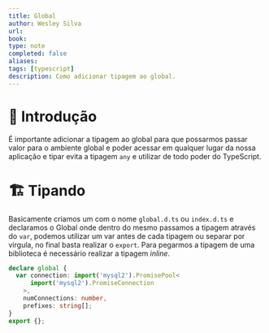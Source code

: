 ```yaml
---
title: Global
author: Wesley Silva
url:
book:
type: note
completed: false
aliases:
tags: [typescript]
description: Como adicionar tipagem ao global.
---
```

# 🚀 Introdução
É importante adicionar a tipagem ao global para que possarmos passar valor para o ambiente global e poder acessar em qualquer lugar da nossa aplicação e tipar evita a tipagem `any` e utilizar de todo poder do TypeScript.

# 🏗️ Tipando
Basicamente criamos um com o nome `global.d.ts` ou `index.d.ts` e declaramos o Global onde dentro do mesmo passamos a tipagem através do `var`, podemos utilizar um var antes de cada tipagem ou separar por virgula, no final basta realizar o `export`.
Para pegarmos a tipagem de uma biblioteca é necessário realizar a tipagem _inline_.

```ts
declare global {
  var connection: import('mysql2').PromisePool<
      import('mysql2').PromiseConnection
    >,
    numConnections: number,
    prefixes: string[];
}
export {};
```
